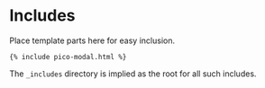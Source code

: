 # Includes

Place template parts here for easy inclusion.

```liquid
{% include pico-modal.html %}
```

The `_includes` directory is implied as the root for all such includes.
